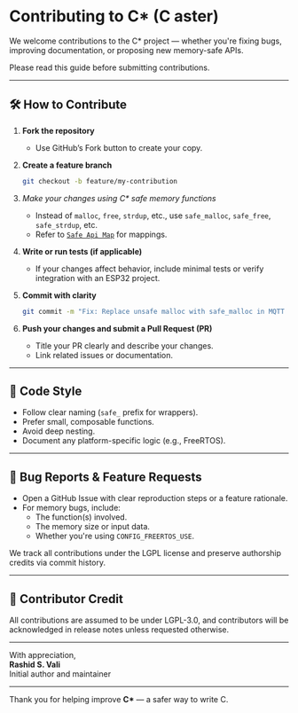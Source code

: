 # Contributing to C\* (C aster)

We welcome contributions to the C\* project — whether you're fixing bugs, improving documentation, or proposing new memory-safe APIs.

Please read this guide before submitting contributions.

---

## 🛠 How to Contribute

1. **Fork the repository**

   - Use GitHub’s Fork button to create your copy.

2. **Create a feature branch**

   ```sh
   git checkout -b feature/my-contribution
   ```

3. *Make your changes using C\* safe memory functions*

   - Instead of `malloc`, `free`, `strdup`, etc., use `safe_malloc`, `safe_free`, `safe_strdup`, etc.
   - Refer to [`Safe Api Map`](Safe%20Api%20Map.md) for mappings.

4. **Write or run tests (if applicable)**

   - If your changes affect behavior, include minimal tests or verify integration with an ESP32 project.

5. **Commit with clarity**

   ```sh
   git commit -m "Fix: Replace unsafe malloc with safe_malloc in MQTT module"
   ```

6. **Push your changes and submit a Pull Request (PR)**

   - Title your PR clearly and describe your changes.
   - Link related issues or documentation.

---

## 📐 Code Style

- Follow clear naming (`safe_` prefix for wrappers).
- Prefer small, composable functions.
- Avoid deep nesting.
- Document any platform-specific logic (e.g., FreeRTOS).

---

## 🐛 Bug Reports & Feature Requests

- Open a GitHub Issue with clear reproduction steps or a feature rationale.
- For memory bugs, include:
  - The function(s) involved.
  - The memory size or input data.
  - Whether you're using `CONFIG_FREERTOS_USE`.

We track all contributions under the LGPL license and preserve authorship credits via commit history.

---

## 🤝 Contributor Credit

All contributions are assumed to be under LGPL-3.0, and contributors will be acknowledged in release notes unless requested otherwise.

---

With appreciation,\
**Rashid S. Vali**\
Initial author and maintainer

---

Thank you for helping improve **C\*** — a safer way to write C.

